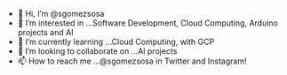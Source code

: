 - 👋 Hi, I’m @sgomezsosa
- 👀 I’m interested in ...Software Development, Cloud Computing, Arduino projects and AI
- 🌱 I’m currently learning ...Cloud Computing, with GCP
- 💞️ I’m looking to collaborate on ...AI projects
- 📫 How to reach me ...@sgomezsosa in Twitter and Instagram!

<!---
sgomezsosa/sgomezsosa is a ✨ special ✨ repository because its `README.md` (this file) appears on your GitHub profile.
You can click the Preview link to take a look at your changes.
--->
